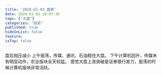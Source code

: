 ```yaml
---
title: '2020-01-03 盘面'
date: 2020-01-03 16:07:36
tags: ["大盘"]
categories: "投资"
published: true
hideInList: false
feature: 
isTop: false
---
```

盘后抛压减小
上午振荡，传媒、通讯、石油稳住大盘。
下午计算机回升，传媒未有明显动作，农业版块全天较猛。
感觉大盘上涨突破是证券银行发力，振荡的时候计算机版块非常活跃。
<!-- more -->
